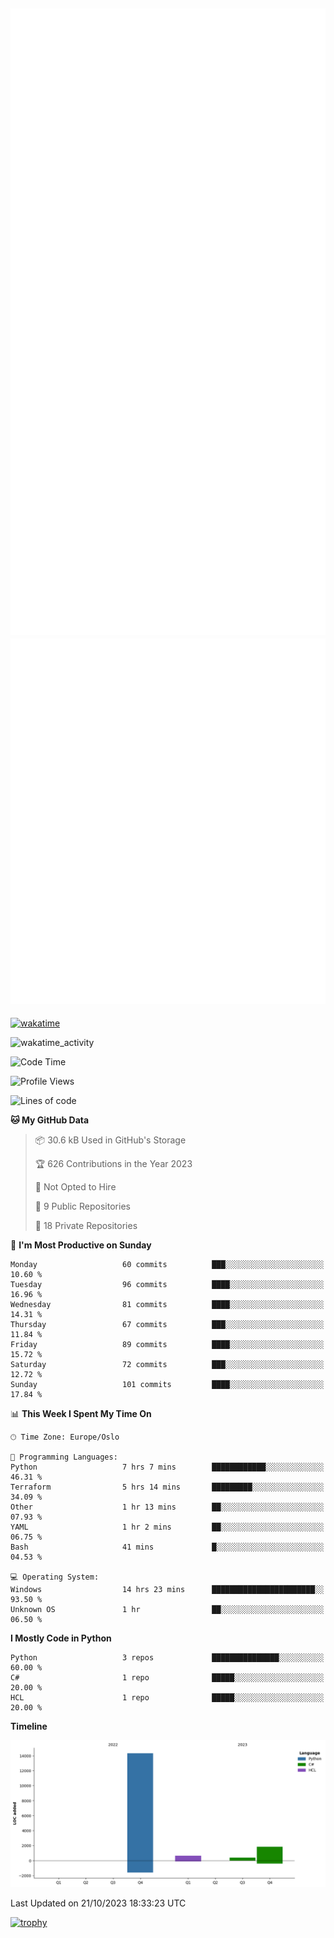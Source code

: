 ![Metrics](/metrics.svg)![Additional metrics](metrics.additional.svg)
----------------------------------------------------------------------------------------------------------------------------------------------------

[![wakatime](https://wakatime.com/badge/user/139c3dc8-b99d-475a-b6b4-e7663d03add8.svg)](https://wakatime.com/@139c3dc8-b99d-475a-b6b4-e7663d03add8)

![wakatime_activity](https://wakatime.com/share/@merca/d0fb6363-0f77-40ae-9525-9b9347ed2e36.svg)

<!--START_SECTION:waka-->
![Code Time](http://img.shields.io/badge/Code%20Time-6%2C833%20hrs%201%20min-blue)

![Profile Views](http://img.shields.io/badge/Profile%20Views-0-blue)

![Lines of code](https://img.shields.io/badge/From%20Hello%20World%20I%27ve%20Written-17.2%20thousand%20lines%20of%20code-blue)

**🐱 My GitHub Data** 

> 📦 30.6 kB Used in GitHub's Storage 
 > 
> 🏆 626 Contributions in the Year 2023
 > 
> 🚫 Not Opted to Hire
 > 
> 📜 9 Public Repositories 
 > 
> 🔑 18 Private Repositories 
 > 
📅 **I'm Most Productive on Sunday** 

```text
Monday                   60 commits          ███░░░░░░░░░░░░░░░░░░░░░░   10.60 % 
Tuesday                  96 commits          ████░░░░░░░░░░░░░░░░░░░░░   16.96 % 
Wednesday                81 commits          ████░░░░░░░░░░░░░░░░░░░░░   14.31 % 
Thursday                 67 commits          ███░░░░░░░░░░░░░░░░░░░░░░   11.84 % 
Friday                   89 commits          ████░░░░░░░░░░░░░░░░░░░░░   15.72 % 
Saturday                 72 commits          ███░░░░░░░░░░░░░░░░░░░░░░   12.72 % 
Sunday                   101 commits         ████░░░░░░░░░░░░░░░░░░░░░   17.84 % 
```


📊 **This Week I Spent My Time On** 

```text
🕑︎ Time Zone: Europe/Oslo

💬 Programming Languages: 
Python                   7 hrs 7 mins        ████████████░░░░░░░░░░░░░   46.31 % 
Terraform                5 hrs 14 mins       █████████░░░░░░░░░░░░░░░░   34.09 % 
Other                    1 hr 13 mins        ██░░░░░░░░░░░░░░░░░░░░░░░   07.93 % 
YAML                     1 hr 2 mins         ██░░░░░░░░░░░░░░░░░░░░░░░   06.75 % 
Bash                     41 mins             █░░░░░░░░░░░░░░░░░░░░░░░░   04.53 % 

💻 Operating System: 
Windows                  14 hrs 23 mins      ███████████████████████░░   93.50 % 
Unknown OS               1 hr                ██░░░░░░░░░░░░░░░░░░░░░░░   06.50 % 
```

**I Mostly Code in Python** 

```text
Python                   3 repos             ███████████████░░░░░░░░░░   60.00 % 
C#                       1 repo              █████░░░░░░░░░░░░░░░░░░░░   20.00 % 
HCL                      1 repo              █████░░░░░░░░░░░░░░░░░░░░   20.00 % 
```



**Timeline**

![Lines of Code chart](https://raw.githubusercontent.com/merca/merca/current/assets/bar_graph.png)


 Last Updated on 21/10/2023 18:33:23 UTC
<!--END_SECTION:waka-->

[![trophy](https://github-profile-trophy.vercel.app/?username=ryo-ma&theme=onedark)](https://github.com/ryo-ma/github-profile-trophy)
